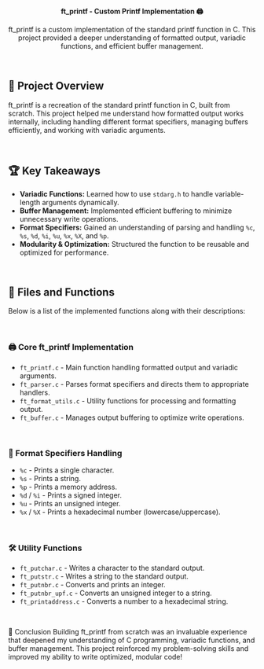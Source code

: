 <div align="center">

</br>
</br>

<strong>ft_printf - Custom Printf Implementation 🖨️</strong>

<p>ft_printf is a custom implementation of the standard printf function in C. This project provided a deeper understanding of formatted output, variadic functions, and efficient buffer management.</p>

</br>

</div>

## 🚀 Project Overview

ft_printf is a recreation of the standard printf function in C, built from scratch. This project helped me understand how formatted output works internally, including handling different format specifiers, managing buffers efficiently, and working with variadic arguments.

</br>

## 🏆 Key Takeaways

- **Variadic Functions:** Learned how to use `stdarg.h` to handle variable-length arguments dynamically.
- **Buffer Management:** Implemented efficient buffering to minimize unnecessary write operations.
- **Format Specifiers:** Gained an understanding of parsing and handling `%c`, `%s`, `%d`, `%i`, `%u`, `%x`, `%X`, and `%p`.
- **Modularity & Optimization:** Structured the function to be reusable and optimized for performance.

</br>

## 📂 Files and Functions

Below is a list of the implemented functions along with their descriptions:

</br>

### 🖨️ Core ft_printf Implementation

- `ft_printf.c` - Main function handling formatted output and variadic arguments.
- `ft_parser.c` - Parses format specifiers and directs them to appropriate handlers.
- `ft_format_utils.c` - Utility functions for processing and formatting output.
- `ft_buffer.c` - Manages output buffering to optimize write operations.

</br>

### 🔢 Format Specifiers Handling

- `%c` - Prints a single character.
- `%s` - Prints a string.
- `%p` - Prints a memory address.
- `%d` / `%i` - Prints a signed integer.
- `%u` - Prints an unsigned integer.
- `%x` / `%X` - Prints a hexadecimal number (lowercase/uppercase).

</br>

### 🛠️ Utility Functions

- `ft_putchar.c` - Writes a character to the standard output.
- `ft_putstr.c` - Writes a string to the standard output.
- `ft_putnbr.c` - Converts and prints an integer.
- `ft_putnbr_upf.c` - Converts an unsigned integer to a string.
- `ft_printaddress.c` - Converts a number to a hexadecimal string.

</br>

🎯 Conclusion
Building ft_printf from scratch was an invaluable experience that deepened my understanding of C programming, variadic functions, and buffer management. This project reinforced my problem-solving skills and improved my ability to write optimized, modular code!

</br>
